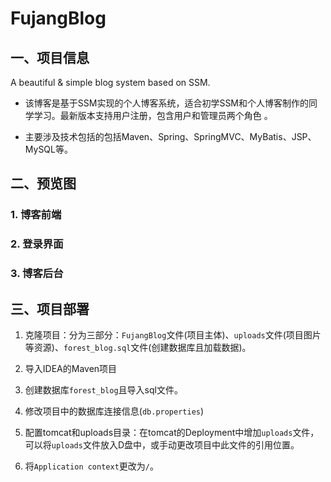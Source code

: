 # FujangBlog

## 一、项目信息

A beautiful &amp; simple blog system based on SSM.

+ 该博客是基于SSM实现的个人博客系统，适合初学SSM和个人博客制作的同学学习。最新版本支持用户注册，包含用户和管理员两个角色 。

+ 主要涉及技术包括的包括Maven、Spring、SpringMVC、MyBatis、JSP、MySQL等。

## 二、预览图

### 1. 博客前端

### 2. 登录界面

### 3. 博客后台


## 三、项目部署

1. 克隆项目：分为三部分：``FujangBlog``文件(项目主体)、``uploads``文件(项目图片等资源)、``forest_blog.sql``文件(创建数据库且加载数据)。

2. 导入IDEA的Maven项目

3. 创建数据库``forest_blog``且导入sql文件。

4. 修改项目中的数据库连接信息(``db.properties``)

5. 配置tomcat和uploads目录：在tomcat的Deployment中增加``uploads``文件，可以将``uploads``文件放入D盘中，或手动更改项目中此文件的引用位置。

6. 将``Application context``更改为``/``。

   
